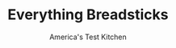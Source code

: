 ---
layout: ../../layouts/MarkdownPostLayout.astro
title: Everything Breadsticks
author: America's Test Kitchen
pubDate: 2023-03-15
description: "With our simple method, its easy to make these restaurant favorites at home."
image_url: https://res.cloudinary.com/hksqkdlah/image/upload/ar_1:1,c_fill,dpr_2.0,f_auto,fl_lossy.progressive.strip_profile,g_faces:auto,q_auto:low,w_344/40272_sfs-5-easy-breadsticks-everything-4
tags: ["Desserts or Baked Goods","Breads"]
calories: 1683
protein: 7
carbohydrates: 39
fats: 
fiber: 2
ingredients: ["1 pound store-bought, pizza dough, room temperature","2 tablespoons, sesame seeds","1 tablespoon dried, minced onion","2 teaspoons, poppy seeds","1 teaspoon, granulated garlic","1/2 teaspoon, kosher salt","1/4 teaspoon, pepper","3 tablespoons, unsalted butter, melted"]
serves: 6
time: "50 minutes"
instructions: ["Adjust oven rack to middle position and heat oven to 450 degrees. Line rimmed baking sheet with parchment paper.","Divide dough into 2 equal pieces. Roll and stretch 1 piece of dough into 9 by 5-inch rectangle on lightly floured counter. Transfer dough to half of prepared sheet, with short ends parallel to long sides of sheet. Repeat with remaining dough piece and place on other half of sheet.","Combine sesame seeds, onion, poppy seeds, granulated garlic, salt, and pepper in bowl. Using pastry brush, brush doughs with half of melted butter. Sprinkle doughs with half of sesame seed mixture. Flip doughs, brush with remaining melted butter, and sprinkle with remaining sesame seed mixture.","Using bench scraper or chef's knife, cut through doughs crosswise at 1-inch intervals to create nine 5-inch breadsticks on each piece of dough, but do not separate breadsticks. Bake until golden brown, 9 to 12 minutes. Let cool for 5 minutes. Pull breadsticks apart at seams. Serve."]
nutrition: ["115 mg Potassium","109 mg Phosphorus","104 mg Calcium","2 mg Iron","35 mg Magnesium","465 mg Sodium","10 g Fat","3 mg Niacin (B3)","2 g Monounsaturated","2 g Polyunsaturated","15 mg Cholesterol","4 g Saturated","2 g Fiber","121 µg Folic acid","27 µg Folate (food)","1 µg Vitamin K","29 g Water","39 g Carbs","234 µg Folate equivalent (total)","7 g Protein","48 µg Vitamin A","280 kcal Energy","1683 calories"]
notes: "If possible, buy bagged pizza dough that is still partially frozen; the yeast is more likely to be active, which will give the breadsticks a better rise during baking. Its important to let the dough come to room temperature before beginning the recipe. Do not use Pillsbury Pizza Crust here."
---